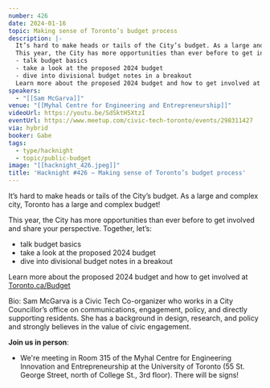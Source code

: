 ```yaml
---
number: 426
date: 2024-01-16
topic: Making sense of Toronto’s budget process
description: |-
  It’s hard to make heads or tails of the City’s budget. As a large and complex city, Toronto has a large and complex budget!
  This year, the City has more opportunities than ever before to get involved and share your perspective. Together, let’s:
  - talk budget basics
  - take a look at the proposed 2024 budget
  - dive into divisional budget notes in a breakout
  Learn more about the proposed 2024 budget and how to get involved at [Toronto.ca/Budget](http://Toronto.ca/Budget)
speakers:
  - "[[Sam McGarva]]"
venue: "[[Myhal Centre for Engineering and Entrepreneurship]]"
videoUrl: https://youtu.be/SdSktH5XtzI
eventUrl: https://www.meetup.com/civic-tech-toronto/events/298311427
via: hybrid
booker: Gabe
tags:
  - type/hacknight
  - topic/public-budget
image: "[[hacknight_426.jpeg]]"
title: 'Hacknight #426 – Making sense of Toronto’s budget process'
---
```

It’s hard to make heads or tails of the City’s budget. As a large and complex city, Toronto has a large and complex budget!

This year, the City has more opportunities than ever before to get involved and share your perspective. Together, let’s:

* talk budget basics
* take a look at the proposed 2024 budget
* dive into divisional budget notes in a breakout

Learn more about the proposed 2024 budget and how to get involved at [Toronto.ca/Budget](http://Toronto.ca/Budget)

Bio:
Sam McGarva is a Civic Tech Co-organizer who works in a City Councillor’s office on communications, engagement, policy, and directly supporting residents. She has a background in design, research, and policy and strongly believes in the value of civic engagement.

**Join us in person**:

* We're meeting in Room 315 of the Myhal Centre for Engineering Innovation and Entrepreneurship at the University of Toronto (55 St. George Street, north of College St., 3rd floor). There will be signs!

